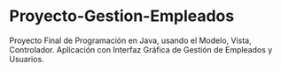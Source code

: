 # Proyecto-Gestion-Empleados
Proyecto Final de Programación en Java, usando el Modelo, Vista, Controlador. Aplicación con Interfaz Gráfica de Gestión de Empleados y Usuarios.
